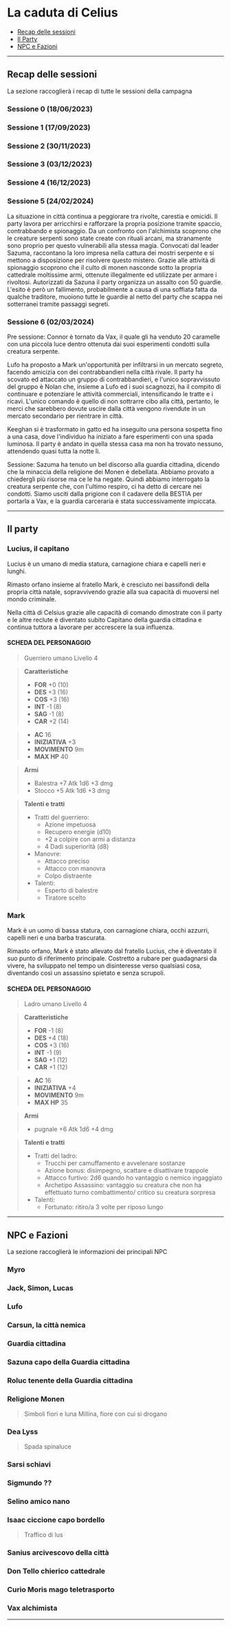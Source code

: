 # La caduta di Celius

- [Recap delle sessioni](Recap.md)
- [Il Party](Party.md)
- [NPC e Fazioni](NPC.md)

---

## Recap delle sessioni

La sezione raccoglierà i recap di tutte le sessioni della campagna

### Sessione 0 (18/06/2023)

### Sessione 1 (17/09/2023)

### Sessione 2 (30/11/2023)

### Sessione 3 (03/12/2023)

### Sessione 4 (16/12/2023)

### Sessione 5 (24/02/2024)

La situazione in città continua a peggiorare tra rivolte, carestia e omicidi.
Il party lavora per arricchirsi e rafforzare la propria posizione tramite spaccio, contrabbando e spionaggio.
Da un confronto con l'alchimista scoprono che le creature serpenti sono state create con rituali arcani, ma stranamente sono proprio per questo vulnerabili alla stessa magia.
Convocati dal leader Sazuma, raccontano la loro impresa nella cattura dei mostri serpente e si mettono a disposizione per risolvere questo mistero.
Grazie alle attività di spionaggio scoprono che il culto di monen nasconde sotto la propria cattedrale moltissime armi, ottenute illegalmente ed utilizzate per armare i rivoltosi.
Autorizzati da Sazuna il party organizza un assalto con 50 guardie. L'esito è però un fallimento, probabilmente a causa di una soffiata fatta da qualche traditore, muoiono tutte le guardie al netto del party che scappa nei sotterranei tramite passaggi segreti.

### Sessione 6 (02/03/2024)

Pre sessione:
Connor è tornato da Vax, il quale gli ha venduto 20 caramelle con una piccola luce dentro ottenuta dai suoi esperimenti condotti sulla creatura serpente.

Lufo ha proposto a Mark un'opportunità per infiltrarsi in un mercato segreto, facendo amicizia con dei contrabbandieri nella città rivale. Il party ha scovato ed attaccato un gruppo di contrabbandieri, e l'unico sopravvissuto del gruppo è Nolan che, insieme a Lufo ed i suoi scagnozzi, ha il compito di continuare e potenziare le attività commerciali, intensificando le tratte e i ricavi. L'unico comando è quello di non sottrarre cibo alla città, pertanto, le merci che sarebbero dovute uscire dalla città vengono rivendute in un mercato secondario per rientrare in città.

Keeghan si è trasformato in gatto ed ha inseguito una persona sospetta fino a una casa, dove l'individuo ha iniziato a fare esperimenti con una spada luminosa. Il party è andato in quella stessa casa ma non ha trovato nessuno, attendendo quasi tutta la notte lì.

Sessione:
Sazuma ha tenuto un bel discorso alla guardia cittadina, dicendo che la minaccia della religione dei Monen è debellata. Abbiamo provato a chiedergli più risorse ma ce le ha negate. Quindi abbiamo interrogato la creatura serpente che, con l'ultimo respiro, ci ha detto di cercare nei condotti. Siamo usciti dalla prigione con il cadavere della BESTIA per portarla a Vax, e la guardia carceraria è stata successivamente impiccata.

---

## Il party

### Lucius, il capitano

Lucius è un umano di media statura, carnagione chiara e capelli neri e lunghi.

Rimasto orfano insieme al fratello Mark, è cresciuto nei bassifondi della propria città natale, sopravvivendo grazie alla sua capacità di muoversi nel mondo criminale.

Nella città di Celsius grazie alle capacità di comando dimostrate con il party e le altre reclute è diventato subito Capitano della guardia cittadina e continua tuttora a lavorare per accrescere la sua influenza.



#### SCHEDA DEL PERSONAGGIO
> Guerriero umano
> Livello 4

> **Caratteristiche**
> - **FOR** +0 (10)
> - **DES** +3 (16)
> - **COS** +3 (16)
> - **INT** -1 (8)
> - **SAG** -1 (8)
> - **CAR** +2 (14)

> - **AC** 16
> - **INIZIATIVA** +3
> - **MOVIMENTO** 9m
> - **MAX HP** 40

> **Armi**
> - Balestra +7 Atk 1d6 +3 dmg
> - Stocco +5 Atk 1d6 +3 dmg

> **Talenti e tratti**
> - Tratti del guerriero:
>   - Azione impetuosa
>   - Recupero energie (d10)
>   - +2 a colpire con armi a distanza
>   - 4 Dadi superiorità (d8)
> - Manovre:
>   - Attacco preciso
>   - Attacco con manovra
>   - Colpo distraente
> - Talenti:
>   - Esperto di balestre
>   - Tiratore scelto

### Mark

Mark è un uomo di bassa statura, con carnagione chiara, occhi azzurri, capelli neri e una barba trascurata.

Rimasto orfano, Mark è stato allevato dal fratello Lucius, che è diventato il suo punto di riferimento principale. Costretto a rubare per guadagnarsi da vivere, ha sviluppato nel tempo un disinteresse verso qualsiasi cosa, diventando così un assassino spietato e senza scrupoli.


#### SCHEDA DEL PERSONAGGIO
> Ladro umano
> Livello 4

> **Caratteristiche**
> - **FOR** -1 (8)
> - **DES** +4 (18)
> - **COS** +3 (16)
> - **INT** -1 (9)
> - **SAG** +1 (12)
> - **CAR** +1 (12)

> - **AC** 16
> - **INIZIATIVA** +4
> - **MOVIMENTO** 9m
> - **MAX HP** 35

> **Armi**
> - pugnale +6 Atk 1d6 +4 dmg

> **Talenti e tratti**
> - Tratti del ladro:
>   - Trucchi per camuffamento e avvelenare sostanze
>   - Azione bonus: disimpegno, scattare e disattivare trappole
>   - Attacco furtivo: 2d6 quando ho vantaggio o nemico ingaggiato
>   - Archetipo Assassino: vantaggio su creatura che non ha effettuato turno combattimento/ critico su creatura sorpresa
> - Talenti:
>   - Fortunato: ritiro/a 3 volte per riposo lungo

---

## NPC e Fazioni

La sezione raccoglierà le informazioni dei principali NPC

### Myro

### Jack, Simon, Lucas

### Lufo

### Carsun, la città nemica

### Guardia cittadina 

### Sazuna capo della Guardia cittadina

### Roluc tenente della Guardia cittadina

### Religione Monen 
> Simboli fiori e luna
> Millina, fiore con cui si drogano

### Dea Lyss
> Spada spinaluce

### Sarsi  schiavi

### Sigmundo ??

### Selino amico nano

### Isaac ciccione capo bordello
> Traffico di lus

### Sanius arcivescovo della città

### Don Tello chierico cattedrale

### Curio Moris mago teletrasporto

### Vax alchimista



---
